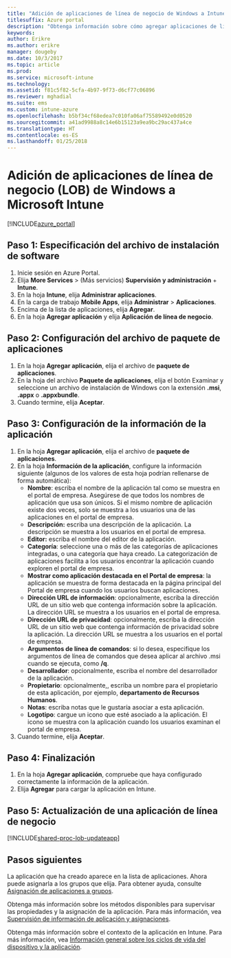 ```yaml
---
title: "Adición de aplicaciones de línea de negocio de Windows a Intune"
titlesuffix: Azure portal
description: "Obtenga información sobre cómo agregar aplicaciones de línea de negocio de Windows a Intune\"."
keywords: 
author: Erikre
ms.author: erikre
manager: dougeby
ms.date: 10/3/2017
ms.topic: article
ms.prod: 
ms.service: microsoft-intune
ms.technology: 
ms.assetid: f81c5f82-5cfa-4b97-9f73-d6cf77c06896
ms.reviewer: mghadial
ms.suite: ems
ms.custom: intune-azure
ms.openlocfilehash: b5bf34cf68edea7c010fa06af75589492e0d0520
ms.sourcegitcommit: a41ad9988a8c14e6b15123a9ea9bc29ac437a4ce
ms.translationtype: HT
ms.contentlocale: es-ES
ms.lasthandoff: 01/25/2018
---
```

# <a name="how-to-add-windows-line-of-business-lob-apps-to-microsoft-intune"></a>Adición de aplicaciones de línea de negocio (LOB) de Windows a Microsoft Intune

[!INCLUDE[azure_portal](./includes/azure_portal.md)]


## <a name="step-1---specify-the-software-setup-file"></a>Paso 1: Especificación del archivo de instalación de software

1. Inicie sesión en Azure Portal.
2. Elija **More Services** >  (Más servicios) **Supervisión y administración** + **Intune**.
3. En la hoja **Intune**, elija **Administrar aplicaciones**.
4. En la carga de trabajo **Mobile Apps**, elija **Administrar** > **Aplicaciones**.
5. Encima de la lista de aplicaciones, elija **Agregar**.
6. En la hoja **Agregar aplicación** y elija **Aplicación de línea de negocio**.

## <a name="step-2---configure-the-app-package-file"></a>Paso 2: Configuración del archivo de paquete de aplicaciones

1. En la hoja **Agregar aplicación**, elija el archivo de **paquete de aplicaciones**.
2. En la hoja del archivo **Paquete de aplicaciones**, elija el botón Examinar y seleccione un archivo de instalación de Windows con la extensión **.msi**, **.appx** o **.appxbundle**.
3. Cuando termine, elija **Aceptar**.


## <a name="step-3---configure-app-information"></a>Paso 3: Configuración de la información de la aplicación

1. En la hoja **Agregar aplicación**, elija el archivo de **paquete de aplicaciones**.
2. En la hoja **Información de la aplicación**, configure la información siguiente (algunos de los valores de esta hoja podrían rellenarse de forma automática):
    - **Nombre**: escriba el nombre de la aplicación tal como se muestra en el portal de empresa. Asegúrese de que todos los nombres de aplicación que usa son únicos. Si el mismo nombre de aplicación existe dos veces, solo se muestra a los usuarios una de las aplicaciones en el portal de empresa.
    - **Descripción:** escriba una descripción de la aplicación. La descripción se muestra a los usuarios en el portal de empresa.
    - **Editor:** escriba el nombre del editor de la aplicación.
    - **Categoría**: seleccione una o más de las categorías de aplicaciones integradas, o una categoría que haya creado. La categorización de aplicaciones facilita a los usuarios encontrar la aplicación cuando exploren el portal de empresa.
    - **Mostrar como aplicación destacada en el Portal de empresa**: la aplicación se muestra de forma destacada en la página principal del Portal de empresa cuando los usuarios buscan aplicaciones.
    - **Dirección URL de información**: opcionalmente, escriba la dirección URL de un sitio web que contenga información sobre la aplicación. La dirección URL se muestra a los usuarios en el portal de empresa.
    - **Dirección URL de privacidad**: opcionalmente, escriba la dirección URL de un sitio web que contenga información de privacidad sobre la aplicación. La dirección URL se muestra a los usuarios en el portal de empresa.
    - **Argumentos de línea de comandos**: si lo desea, especifique los argumentos de línea de comandos que desea aplicar al archivo .msi cuando se ejecuta, como **/q**.
    - **Desarrollador**: opcionalmente, escriba el nombre del desarrollador de la aplicación.
    - **Propietario**: opcionalmente,, escriba un nombre para el propietario de esta aplicación, por ejemplo, **departamento de Recursos Humanos**.
    - **Notas**: escriba notas que le gustaría asociar a esta aplicación.
    - **Logotipo**: cargue un icono que esté asociado a la aplicación. El icono se muestra con la aplicación cuando los usuarios examinan el portal de empresa.
3. Cuando termine, elija **Aceptar**.

## <a name="step-4---finish-up"></a>Paso 4: Finalización

1. En la hoja **Agregar aplicación**, compruebe que haya configurado correctamente la información de la aplicación.
2. Elija **Agregar** para cargar la aplicación en Intune.

## <a name="step-5---update-a-line-of-business-app"></a>Paso 5: Actualización de una aplicación de línea de negocio

[!INCLUDE[shared-proc-lob-updateapp](./includes/shared-proc-lob-updateapp.md)]

## <a name="next-steps"></a>Pasos siguientes

La aplicación que ha creado aparece en la lista de aplicaciones. Ahora puede asignarla a los grupos que elija. Para obtener ayuda, consulte [Asignación de aplicaciones a grupos](apps-deploy.md).

Obtenga más información sobre los métodos disponibles para supervisar las propiedades y la asignación de la aplicación. Para más información, vea [Supervisión de información de aplicación y asignaciones](apps-monitor.md).

Obtenga más información sobre el contexto de la aplicación en Intune. Para más información, vea [Información general sobre los ciclos de vida del dispositivo y la aplicación](introduction-device-app-lifecycles.md).